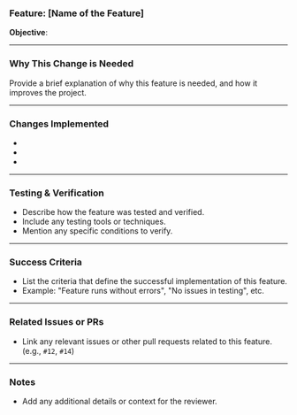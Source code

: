 ### **Feature**: [Name of the Feature]

**Objective**:

---

### **Why This Change is Needed**

Provide a brief explanation of why this feature is needed, and how it improves the project.

---

### **Changes Implemented**

- 
- 
- 

---

### **Testing & Verification**

- Describe how the feature was tested and verified.
- Include any testing tools or techniques.
- Mention any specific conditions to verify.

---

### **Success Criteria**

- List the criteria that define the successful implementation of this feature.
- Example: "Feature runs without errors", "No issues in testing", etc.

---

### **Related Issues or PRs**

- Link any relevant issues or other pull requests related to this feature. (e.g., `#12`, `#14`)

---

### **Notes**

- Add any additional details or context for the reviewer.
